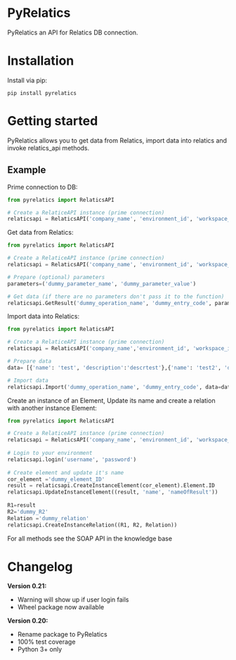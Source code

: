 # PyRelatics

PyRelatics an API for Relatics DB connection. 

# Installation

Install via pip:

    pip install pyrelatics

# Getting started
PyRelatics allows you to get data from Relatics,
import data into relatics and invoke relatics_api methods.
   
## Example

Prime connection to DB:
```python
from pyrelatics import RelaticsAPI

# Create a RelaticeAPI instance (prime connection)
relaticsapi = RelaticsAPI('company_name', 'environment_id', 'workspace_id')
```

Get data from Relatics:

```python
from pyrelatics import RelaticsAPI

# Create a RelaticeAPI instance (prime connection)
relaticsapi = RelaticsAPI('company_name', 'environment_id', 'workspace_id')

# Prepare (optional) parameters
parameters=('dummy_parameter_name', 'dummy_parameter_value')

# Get data (if there are no parameters don't pass it to the function)
relaticsapi.GetResult('dummy_operation_name', 'dummy_entry_code', parameters=parameters)
```
Import data into Relatics:

```python
from pyrelatics import RelaticsAPI

# Create a RelaticeAPI instance (prime connection)
relaticsapi = RelaticsAPI('company_name','environment_id', 'workspace_id')

# Prepare data
data= [{'name': 'test', 'description':'descrtest'},{'name': 'test2', 'description':'descrtest2'}]

# Import data
relaticsapi.Import('dummy_operation_name', 'dummy_entry_code', data=data)
```

Create an instance of an Element, Update its name and create a relation
with another instance Element:

```python
from pyrelatics import RelaticsAPI

# Create a RelaticeAPI instance (prime connection)
relaticsapi = RelaticsAPI('company_name', 'environment_id', 'workspace_id')
              
# Login to your environment
relaticsapi.login('username', 'password')
 
# Create element and update it's name
cor_element ='dummy_element_ID'
result = relaticsapi.CreateInstanceElement(cor_element).Element.ID
relaticsapi.UpdateInstanceElement((result, 'name', 'nameOfResult'))
 
R1=result
R2='dummy_R2'
Relation ='dummy_relation'
relaticsapi.CreateInstanceRelation((R1, R2, Relation))
```
For all methods see the SOAP API in the knowledge base


# Changelog

**Version 0.21:**

- Warning will show up if user login fails
- Wheel package now available

**Version 0.20:**

- Rename package to PyRelatics
- 100% test coverage 
- Python 3+ only
